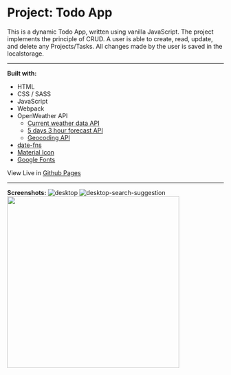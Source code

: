 # Project: Todo App

This is a dynamic Todo App, written using vanilla JavaScript. The project implements the principle of CRUD. A user is able to create, read, update, and delete any Projects/Tasks. All changes made by the user is saved in the localstorage.

---

**Built with:**

- HTML
- CSS / SASS
- JavaScript
- Webpack
- OpenWeather API
  - [Current weather data API](https://openweathermap.org/current)
  - [5 days 3 hour forecast API](https://openweathermap.org/forecast5)
  - [Geocoding API](https://openweathermap.org/api/geocoding-api)
- [date-fns](https://date-fns.org/)
- [Material Icon](https://fonts.google.com/icons)
- [Google Fonts](https://fonts.google.com/)

View Live in [Github Pages](https://21ance.github.io/Weather-App/)

---

**Screenshots:**
![desktop](https://snipboard.io/8EWeak.jpg)
![desktop-search-suggestion](https://snipboard.io/YJrg8b.jpg)
<img src="https://snipboard.io/0pC6AQ.jpg" width="400px">
